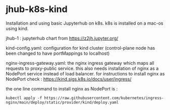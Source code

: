 # jhub-k8s-kind

Installation and using basic Jupyterhub on k8s.
k8s is installed on a mac-os using kind.

jhub-1 : jupyterhub chart from https://z2jh.jupyter.org/


kind-config.yaml: configuration for kind cluster (control-plane node has been changed to have portMappings to localhost)

nginx-ingress-gateway.yaml: the nginx ingress gateway which maps all requests to proxy-public service.
this also needs installation of nginx as a NodePort service instead of load balancer.
for instructions to install nginx as NodePort check : https://kind.sigs.k8s.io/docs/user/ingress/

the one line command to install nginx as NodePort is :

```
kubectl apply -f https://raw.githubusercontent.com/kubernetes/ingress-nginx/main/deploy/static/provider/kind/deploy.yaml
```
